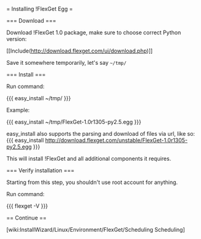 = Installing !FlexGet Egg =

=== Download ===

Download !FlexGet 1.0 package, make sure to choose correct Python version:

[[Include(http://download.flexget.com/ui/download.php)]]

Save it somewhere temporarily, let's say `~/tmp/`

=== Install ===

Run command:

{{{
easy_install ~/tmp/<downloaded egg>
}}}

Example:

{{{
easy_install ~/tmp/FlexGet-1.0r1305-py2.5.egg
}}}

easy_install also supports the parsing and download of files via url, like so:
{{{
easy_install http://download.flexget.com/unstable/FlexGet-1.0r1305-py2.5.egg
}}}

This will install !FlexGet and all additional components it requires.

=== Verify installation ===

Starting from this step, you shouldn't use root account for anything.

Run command:

{{{
flexget -V
}}}

== Continue ==

[wiki:InstallWizard/Linux/Environment/FlexGet/Scheduling Scheduling]